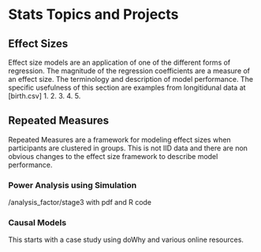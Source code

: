 # Stats Topics and Projects


## Effect Sizes
Effect size models are an application of one of the different forms of regression. The magnitude of the regression coefficients are a measure of an effect size. The terminology and description of model performance. The specific usefulness of this section are examples from longitidunal data at [birth.csv] 
1.
2.
3.
4.
5.

## Repeated Measures

Repeated Measures are a framework for modeling effect sizes when participants are clustered in groups. This is not IID data and there are non obvious changes to the effect size framework to describe model performance. 


### Power Analysis using Simulation

/analysis_factor/stage3 with pdf and R code

### Causal Models

This starts with a case study using doWhy and various online resources. 
